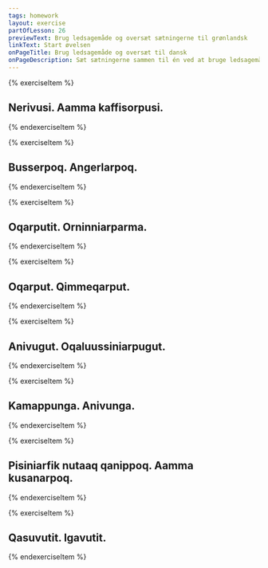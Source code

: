 ```yaml
---
tags: homework
layout: exercise
partOfLesson: 26
previewText: Brug ledsagemåde og oversæt sætningerne til grønlandsk
linkText: Start øvelsen
onPageTitle: Brug ledsagemåde og oversæt til dansk
onPageDescription: Sæt sætningerne sammen til én ved at bruge ledsagemåde og oversæt derefter sætningen til dansk.
---
```


{% exerciseItem %}

## Nerivusi. Aamma kaffisorpusi.

<single-input data-label="Brug ledsagemåde til at sætte dem sammen til én sætning"></textarea-input>

<single-input data-label="Nutseruk"></textarea-input>

<feedback-message data-content="Nerillusilu kaffisorpusi kan oversættes til: I spiser og drikker kaffe"></feedback-message>
{% endexerciseItem %}

{% exerciseItem %}

## Busserpoq. Angerlarpoq.

<single-input data-label="Brug ledsagemåde til at sætte dem sammen til én sætning"></textarea-input>

<single-input data-label="Nutseruk"></textarea-input>

<feedback-message data-content="Busserluni angerlarpoq kan oversættes til: Han tog bussen hjem"></feedback-message>
{% endexerciseItem %}

{% exerciseItem %}

## Oqarputit. Orninniarparma.

<single-input data-label="Brug ledsagemåde til at sætte dem sammen til én sætning"></textarea-input>

<single-input data-label="Nutseruk"></textarea-input>

<feedback-message data-content="Oqarputit orninniarlunga kan oversættes til: Du sagde at du ville komme hen til mig"></feedback-message>
{% endexerciseItem %}

{% exerciseItem %}

## Oqarput. Qimmeqarput.

<single-input data-label="Brug ledsagemåde til at sætte dem sammen til én sætning"></textarea-input>

<single-input data-label="Nutseruk"></textarea-input>

<feedback-message data-content="Oqarput qimmeqarlutik kan oversættes til: De sagde at de har en hund"></feedback-message>
{% endexerciseItem %}

{% exerciseItem %}

## Anivugut. Oqaluussiniarpugut.

<single-input data-label="Brug ledsagemåde til at sætte dem sammen til én sætning"></textarea-input>

<single-input data-label="Nutseruk"></textarea-input>

<feedback-message data-content="Anivugut oqaluussiniarluta kan oversættes til: Vi går ud for at forkynde"></feedback-message>
{% endexerciseItem %}

{% exerciseItem %}

## Kamappunga. Anivunga.

<single-input data-label="Brug ledsagemåde til at sætte dem sammen til én sætning"></textarea-input>

<single-input data-label="Nutseruk"></textarea-input>

<feedback-message data-content="Kamallunga anivunga kan oversættes til: Jeg gik vred ud"></feedback-message>
{% endexerciseItem %}

{% exerciseItem %}

## Pisiniarfik nutaaq qanippoq. Aamma kusanarpoq.

<single-input data-label="Brug ledsagemåde til at sætte dem sammen til én sætning"></textarea-input>

<single-input data-label="Nutseruk"></textarea-input>

<feedback-message data-content="Pisiniarfik nutaaq qanillunilu kusanarpoq kan oversættes til: Den nye butik ligger tæt på og er flot"></feedback-message>
{% endexerciseItem %}

{% exerciseItem %}

## Qasuvutit. Igavutit.

<single-input data-label="Brug ledsagemåde til at sætte dem sammen til én sætning"></textarea-input>

<single-input data-label="Nutseruk"></textarea-input>

<feedback-message data-content="Qasullutit igavutit kan oversættes med: Du lavede mad træt"></feedback-message>
{% endexerciseItem %}